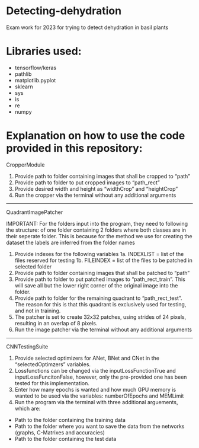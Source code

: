 # Detecting-dehydration
Exam work for 2023 for trying to detect dehydration in basil plants

# Libraries used:
- tensorflow/keras
- pathlib
- matplotlib.pyplot
- sklearn
- sys
- is
- re
- numpy

# Explanation on how to use the code provided in this repository:
CropperModule
1. Provide path to folder containing images that shall be cropped to “path”
2. Provide path to folder to put cropped images to “path_rect”
3. Provide desired width and height as “widthCrop” and “heightCrop”
4. Run the cropper via the terminal without any additional arguments
--------------------------------------------------------------------------
QuadrantImagePatcher

IMPORTANT: For the folders input into the program, they need to following the structure: of one folder containing 2 folders where both classes are in their seperate folder. This is because for the method we use for creating the dataset the labels are inferred from the folder names

1. Provide indexes for the following variables
  1a. INDEXLIST = list of the files reserved for testing
  1b. FILEINDEX = list of the files to be patched in selected folder
2. Provide path to folder containing images that shall be patched to “path”
3. Provide path to folder to put patched images to “path_rect_train”. This will save all but the lower right corner of the original image into the folder.
4. Provide path to folder for the remaining quadrant to “path_rect_test”. The reason for this is that this quadrant is exclusively used for testing, and not in training.
5. The patcher is set to create 32x32 patches, using strides of 24 pixels, resulting in an overlap of 8 pixels.
6. Run the image patcher via the terminal without any additional arguments
--------------------------------------------------------------------------
CNNTestingSuite
1. Provide selected optimizers for ANet, BNet and CNet in the “selectedOptimzers” variables.
2. Lossfunctions can be changed via the inputLossFunctionTrue and inputLossFuncitonFalse, however, only the pre-provided one has been tested for this implementation.
3. Enter how many epochs is wanted and how much GPU memory is wanted to be used via the variables: numberOfEpochs and MEMLimit
4. Run the program via the terminal with three additional arguements, which are:
  - Path to the folder containing the training data
  - Path to the folder where you want to save the data from the networks (graphs, C-Matrixes and accuracies)
  - Path to the folder containing the test data

